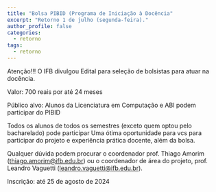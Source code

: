 ```yaml
---
title: "Bolsa PIBID (Programa de Iniciação à Docência"
excerpt: "Retorno 1 de julho (segunda-feira)."
author_profile: false
categories:
  - retorno
tags:
  - retorno
---
```

Atenção!!! O IFB divulgou Edital para seleção de bolsistas para atuar na docência.

Valor: 700 reais por até 24 meses

Público alvo: Alunos da Licenciatura em Computação e ABI podem participar do PIBID

Todos os alunos de todos os semestres (exceto quem optou pelo bacharelado) pode participar
Uma ótima oportunidade para vcs para participar do projeto e experiência prática docente, além da bolsa.

Qualquer dúvida podem procurar o coordenador prof. Thiago Amorim (thiago.amorim@ifb.edu.br) ou o coordenador de área do projeto, prof. Leandro Vaguetti (leandro.vaguetti@ifb.edu.br).

Inscrição: até 25 de agosto de 2024
